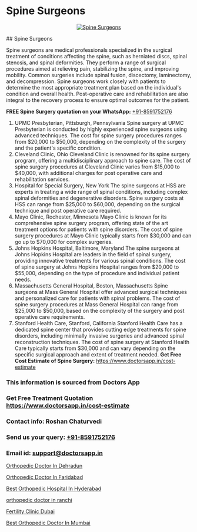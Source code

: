 # Spine Surgeons

<p align="center">
  <a href="null">
    <img src="null" alt="Spine Surgeons">
  </a>
</p>
## Spine Surgeons

Spine surgeons are medical professionals specialized in the surgical treatment of conditions affecting the spine, such as herniated discs, spinal stenosis, and spinal deformities. They perform a range of surgical procedures aimed at relieving pain, stabilizing the spine, and improving mobility. Common surgeries include spinal fusion, discectomy, laminectomy, and decompression. Spine surgeons work closely with patients to determine the most appropriate treatment plan based on the individual's condition and overall health. Post-operative care and rehabilitation are also integral to the recovery process to ensure optimal outcomes for the patient.

**FREE Spine Surgery quotation on your WhatsApp:**  [+91-8591752176](https://api.whatsapp.com/send?phone=8591752176)

1) UPMC Presbyterian, Pittsburgh, Pennsylvania   Spine surgery at UPMC Presbyterian is conducted by highly experienced spine surgeons using advanced techniques. The cost for spine surgery procedures ranges from $20,000 to $50,000, depending on the complexity of the surgery and the patient's specific condition.
2) Cleveland Clinic, Ohio   Cleveland Clinic is renowned for its spine surgery program, offering a multidisciplinary approach to spine care. The cost of spine surgery procedures at Cleveland Clinic varies from $15,000 to $40,000, with additional charges for post operative care and rehabilitation services.
3) Hospital for Special Surgery, New York   The spine surgeons at HSS are experts in treating a wide range of spinal conditions, including complex spinal deformities and degenerative disorders. Spine surgery costs at HSS can range from $25,000 to $60,000, depending on the surgical technique and post operative care required.
4) Mayo Clinic, Rochester, Minnesota   Mayo Clinic is known for its comprehensive spine surgery program, offering state of the art treatment options for patients with spine disorders. The cost of spine surgery procedures at Mayo Clinic typically starts from $30,000 and can go up to $70,000 for complex surgeries.
5) Johns Hopkins Hospital, Baltimore, Maryland   The spine surgeons at Johns Hopkins Hospital are leaders in the field of spinal surgery, providing innovative treatments for various spinal conditions. The cost of spine surgery at Johns Hopkins Hospital ranges from $20,000 to $55,000, depending on the type of procedure and individual patient needs.
6) Massachusetts General Hospital, Boston, Massachusetts   Spine surgeons at Mass General Hospital offer advanced surgical techniques and personalized care for patients with spinal problems. The cost of spine surgery procedures at Mass General Hospital can range from $25,000 to $50,000, based on the complexity of the surgery and post operative care requirements.
7) Stanford Health Care, Stanford, California   Stanford Health Care has a dedicated spine center that provides cutting edge treatments for spine disorders, including minimally invasive surgeries and advanced spinal reconstruction techniques. The cost of spine surgery at Stanford Health Care typically starts from $30,000 and can vary depending on the specific surgical approach and extent of treatment needed.
**Get Free Cost Estimate of Spine Surgery:** https://www.doctorsapp.in/cost-estimate

### This information is sourced from Doctors App 
### Get Free Treatment Quotation https://www.doctorsapp.in/cost-estimate
### Contact info: Roshan Chaturvedi 
### Send us your query: [+91-8591752176](https://api.whatsapp.com/send?phone=8591752176) 
### Email id: support@doctorsapp.in

[Orthopedic Doctor In Dehradun](https://www.linkedin.com/pulse/orthopedic-doctor-dehradun-acl-tear-treatment-ntkfe?trackingId=bzAjYQXTU5Cm7TZUdiZssA%3D%3D&lipi=urn%3Ali%3Apage%3Ad_flagship3_company_admin%3BxUBWLKzDRA2fVBqJ%2Fp%2FTnw%3D%3D)

[Orthopedic Doctor In Faridabad](https://www.linkedin.com/pulse/orthopedic-doctor-faridabad-doctorsapp-united-arab-emirates-x53te?trackingId=BTNne1KAnK2DG0fdX2PjKw%3D%3D&lipi=urn%3Ali%3Apage%3Ad_flagship3_company_admin%3BSXrbBuk4SwWZ8nIcZ2zSvw%3D%3D)

[Best Orthopedic Hospital In Hyderabad](https://medium.com/@vimalrana22/best-orthopedic-hospital-in-hyderabad-e7492a968a31)

[orthopedic doctor in ranchi](https://medium.com/@vimalrana22/orthopedic-doctor-in-ranchi-c42448d04380)

[Fertility Clinic Dubai](https://doctors-apps.github.io/doctorsapp/fertility-clinic-dubai)

[Best Orthopedic Doctor In Mumbai](https://doctors-apps.github.io/doctorsapp/best-orthopedic-doctor-in-mumbai)

